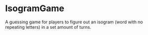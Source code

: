 # IsogramGame
A guessing game for players to figure out an isogram (word with no repeating letters) in a set amount of turns.
